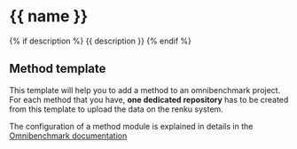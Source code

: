 # {{ name }}
{% if description %}
{{ description }}
{% endif %}

## Method template

This template will help you to add a method to an omnibenchmark project. For each method that you have, **one dedicated repository** has to be created from this template to upload the data on the renku system. 

The configuration of a method module is explained in details in the [Omnibenchmark documentation](https://omnibenchmark.readthedocs.io/en/latest/start/modules/02_method_module.html)

